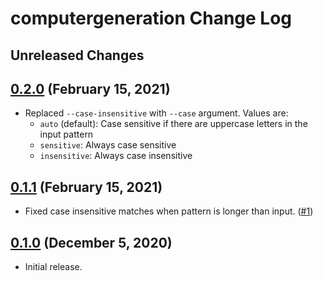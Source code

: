 # computergeneration Change Log

## Unreleased Changes

## [0.2.0][0.2.0] (February 15, 2021)
- Replaced `--case-insensitive` with `--case` argument. Values are:
  - `auto` (default): Case sensitive if there are uppercase letters in the input pattern
  - `sensitive`: Always case sensitive
  - `insensitive`: Always case insensitive

[0.2.0]: https://github.com/LPGhatguy/computergeneration/releases/tag/v0.2.0

## [0.1.1][0.1.1] (February 15, 2021)
- Fixed case insensitive matches when pattern is longer than input. ([#1][issue-1])

[0.1.1]: https://github.com/LPGhatguy/computergeneration/releases/tag/v0.1.1
[issue-1]: https://github.com/LPGhatguy/computergeneration/issues/1

## [0.1.0][0.1.0] (December 5, 2020)
- Initial release.

[0.1.0]: https://github.com/LPGhatguy/computergeneration/releases/tag/v0.1.0
